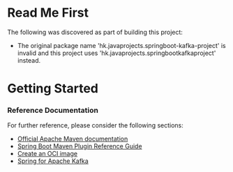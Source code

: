 # Read Me First
The following was discovered as part of building this project:

* The original package name 'hk.javaprojects.springboot-kafka-project' is invalid and this project uses 'hk.javaprojects.springbootkafkaproject' instead.

# Getting Started

### Reference Documentation
For further reference, please consider the following sections:

* [Official Apache Maven documentation](https://maven.apache.org/guides/index.html)
* [Spring Boot Maven Plugin Reference Guide](https://docs.spring.io/spring-boot/docs/2.7.6/maven-plugin/reference/html/)
* [Create an OCI image](https://docs.spring.io/spring-boot/docs/2.7.6/maven-plugin/reference/html/#build-image)
* [Spring for Apache Kafka](https://docs.spring.io/spring-boot/docs/2.7.6/reference/htmlsingle/#messaging.kafka)

